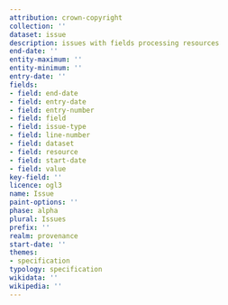 ```yaml
---
attribution: crown-copyright
collection: ''
dataset: issue
description: issues with fields processing resources
end-date: ''
entity-maximum: ''
entity-minimum: ''
entry-date: ''
fields:
- field: end-date
- field: entry-date
- field: entry-number
- field: field
- field: issue-type
- field: line-number
- field: dataset
- field: resource
- field: start-date
- field: value
key-field: ''
licence: ogl3
name: Issue
paint-options: ''
phase: alpha
plural: Issues
prefix: ''
realm: provenance
start-date: ''
themes:
- specification
typology: specification
wikidata: ''
wikipedia: ''
---
```


